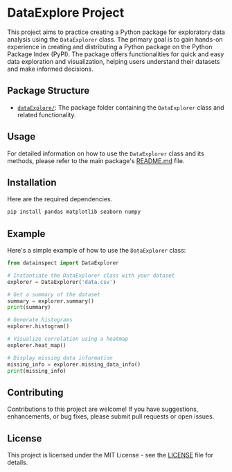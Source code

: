 # DataExplore Project

This project aims to practice creating a Python package for exploratory data analysis using the `DataExplorer` class. The primary goal is to gain hands-on experience in creating and distributing a Python package on the Python Package Index (PyPI). The package offers functionalities for quick and easy data exploration and visualization, helping users understand their datasets and make informed decisions.

## Package Structure

- [`dataExplore/`](dataExplore/): The package folder containing the `DataExplorer` class and related functionality.

## Usage

For detailed information on how to use the `DataExplorer` class and its methods, please refer to the main package's [README.md](~/dataExplore/REAMDE.md) file.

## Installation

Here are the required dependencies.

```bash
pip install pandas matplotlib seaborn numpy
```

## Example

Here's a simple example of how to use the `DataExplorer` class:

```python
from datainspect import DataExplorer

# Instantiate the DataExplorer class with your dataset
explorer = DataExplorer('data.csv')

# Get a summary of the dataset
summary = explorer.summary()
print(summary)

# Generate histograms
explorer.histogram()

# Visualize correlation using a heatmap
explorer.heat_map()

# Display missing data information
missing_info = explorer.missing_data_info()
print(missing_info)
```

## Contributing

Contributions to this project are welcome! If you have suggestions, enhancements, or bug fixes, please submit pull requests or open issues.

## License

This project is licensed under the MIT License - see the [LICENSE](LICENSE) file for details.

